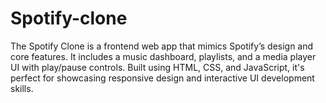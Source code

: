# Spotify-clone
The Spotify Clone is a frontend web app that mimics Spotify’s design and core features. It includes a music dashboard, playlists, and a media player UI with play/pause controls. Built using HTML, CSS, and JavaScript, it's perfect for showcasing responsive design and interactive UI development skills.
